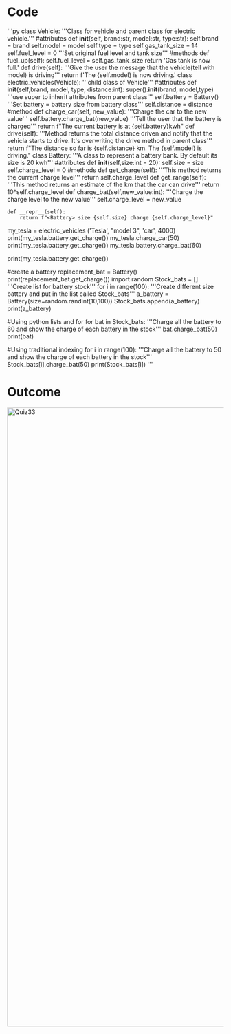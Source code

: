 # Code
'''py
class Vehicle:
    '''Class for vehicle and parent class for electric vehicle.'''
    #attributes
    def __init__(self, brand:str, model:str, type:str):
        self.brand = brand
        self.model = model
        self.type = type
        self.gas_tank_size = 14
        self.fuel_level = 0
        '''Set original fuel level and tank size'''
    #methods
    def fuel_up(self):
        self.fuel_level = self.gas_tank_size
        return 'Gas tank is now full.'
    def drive(self):
        '''Give the user the message that the vehicle(tell with model) is driving'''
        return f'The {self.model} is now driving.'
class electric_vehicles(Vehicle):
    '''child class of Vehicle'''
    #attributes
    def __init__(self,brand, model, type, distance:int):
        super().__init__(brand, model,type)
        '''use super to inherit attributes from parent class'''
        self.battery = Battery()
        '''Set battery = battery size from battery class'''
        self.distance = distance
    #method
    def charge_car(self, new_value):
        '''Charge the car to the new value'''
        self.battery.charge_bat(new_value)
        '''Tell the user that the battery is charged'''
        return f"The current battery is at {self.battery}kwh"
    def drive(self):
        '''Method returns the total distance driven and notify that the vehicla starts to drive. It's overwriting the drive method in parent class'''
        return f"The distance so far is {self.distance} km. The {self.model} is driving."
class Battery:
    '''A class to represent a battery bank. By  default its size is 20 kwh'''
    #attributes
    def __init__(self,size:int = 20):
        self.size = size
        self.charge_level = 0
    #methods
    def get_charge(self):
        '''This method returns the current charge level'''
        return self.charge_level
    def get_range(self):
        '''This method returns an estimate of the km that the car can drive'''
        return 10*self.charge_level
    def charge_bat(self,new_value:int):
        '''Charge the charge level to the new value'''
        self.charge_level = new_value

    def __repr__(self):
        return f"<Battery> size {self.size} charge {self.charge_level}"

my_tesla = electric_vehicles ('Tesla', "model 3", 'car', 4000)
print(my_tesla.battery.get_charge())
my_tesla.charge_car(50)
print(my_tesla.battery.get_charge())
my_tesla.battery.charge_bat(60)

print(my_tesla.battery.get_charge())

#create a battery
replacement_bat = Battery()
print(replacement_bat.get_charge())
import random
Stock_bats = []
'''Create list for battery stock'''
for i in range(100):
    '''Create different size battery and put in the list called Stock_bats'''
    a_battery = Battery(size=random.randint(10,100))
    Stock_bats.append(a_battery)
    print(a_battery)

#Using python lists and for
for bat in Stock_bats:
    '''Charge all the battery to 60 and show the charge of each battery in the stock'''
    bat.charge_bat(50)
    print(bat)

#Using traditional indexing
for i in range(100):
    '''Charge all the battery to 50 and show the charge of each battery in the stock'''
    Stock_bats[i].charge_bat(50)
    print(Stock_bats[i])
 '''
 
 
 # Outcome
 <img width="1440" alt="Quiz33" src="https://user-images.githubusercontent.com/82266864/154171628-a6f7ef08-dfca-441b-b953-97e46e4d8fa1.png">
